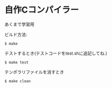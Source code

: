 # 自作Cコンパイラー
あくまで学習用

ビルド方法:
```
$ make
```

テストするとき(テストコードをtest.shに追記してね.)
```
$ make test
```

テンポラリファイルを消すとき
```
$ make clean
```

